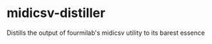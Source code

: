 midicsv-distiller
=================

Distills the output of fourmilab's midicsv utility to its barest essence
